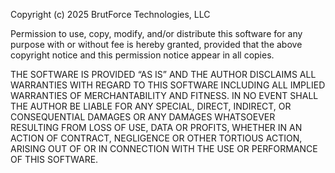 Copyright (c) 2025 BrutForce Technologies, LLC

Permission to use, copy, modify, and/or distribute this software for any purpose with or without fee is hereby granted, 
provided that the above copyright notice and this permission notice appear in all copies.

THE SOFTWARE IS PROVIDED “AS IS” AND THE AUTHOR DISCLAIMS ALL WARRANTIES WITH REGARD TO THIS SOFTWARE 
INCLUDING ALL IMPLIED WARRANTIES OF MERCHANTABILITY AND FITNESS. IN NO EVENT SHALL THE AUTHOR BE LIABLE 
FOR ANY SPECIAL, DIRECT, INDIRECT, OR CONSEQUENTIAL DAMAGES OR ANY DAMAGES WHATSOEVER 
RESULTING FROM LOSS OF USE, DATA OR PROFITS, WHETHER IN AN ACTION OF CONTRACT, 
NEGLIGENCE OR OTHER TORTIOUS ACTION, ARISING OUT OF OR IN CONNECTION WITH THE USE 
OR PERFORMANCE OF THIS SOFTWARE.
